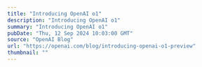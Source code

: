 ```yaml
---
title: "Introducing OpenAI o1"
description: "Introducing OpenAI o1"
summary: "Introducing OpenAI o1"
pubDate: "Thu, 12 Sep 2024 10:03:00 GMT"
source: "OpenAI Blog"
url: "https://openai.com/blog/introducing-openai-o1-preview"
thumbnail: ""
---
```


